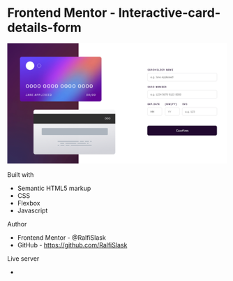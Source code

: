 # Frontend Mentor - Interactive-card-details-form

![Design preview for the Password generator app coding challenge](./preview.png)


Built with

- Semantic HTML5 markup
- CSS
- Flexbox
- Javascript

Author

- Frontend Mentor - @RalfiSlask
- GitHub - https://github.com/RalfiSlask

Live server

- 

